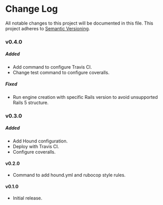 # Change Log
All notable changes to this project will be documented in this file.
This project adheres to [Semantic Versioning](http://semver.org/).

### v0.4.0

##### Added

* Add command to configure Travis CI.
* Change test command to configure coveralls.

##### Fixed

* Run engine creation with specific Rails version to avoid unsupported Rails 5 structure.

### v0.3.0

##### Added

* Add Hound configuration.
* Deploy with Travis CI.
* Configure coveralls.

#### v0.2.0

* Command to add hound.yml and rubocop style rules.

#### v0.1.0

* Initial release.
